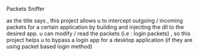 Packets Sniffer

as the title says , this project allows u to intercept outgoing / incoming  packets for a certain application by building and injecting the dll to the desired app.
u can modify / read the packets (i.e : login packets) , so this project helps u to bypass a login app for a desktop application (if they are using packet based login method)
